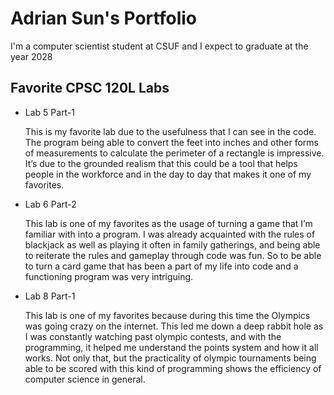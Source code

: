 # Adrian Sun's Portfolio

I'm a computer scientist student at CSUF and I expect to graduate at the year 2028

## Favorite CPSC 120L Labs
* Lab 5 Part-1
  
  This is my favorite lab due to the usefulness that I can see in the code. The program being able to convert the feet into inches and other forms of measurements to calculate the perimeter of a rectangle is impressive. It’s due to the grounded realism that this could be a tool that helps people in the workforce and in the day to day that makes it one of my favorites.
  
* Lab 6 Part-2
  
  This lab is one of my favorites as the usage of turning a game that I’m familiar with into a program. I was already acquainted with the rules of blackjack as well as playing it often in family gatherings, and being able to reiterate the rules and gameplay through code was fun. So to be able to turn a card game that has been a part of my life into code and a functioning program was very intriguing.
  
* Lab 8 Part-1
  
  This lab is one of my favorites because during this time the Olympics was going crazy on the internet. This led me down a deep rabbit hole as I was constantly watching past olympic contests, and with the programming, it helped me understand the points system and how it all works. Not only that, but the practicality of olympic tournaments being able to be scored with this kind of programming shows the efficiency of computer science in general.
